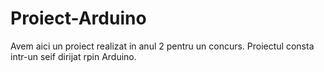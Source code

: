 # Proiect-Arduino
Avem aici un proiect realizat in anul 2 pentru un concurs.
Proiectul consta intr-un seif dirijat rpin Arduino.
